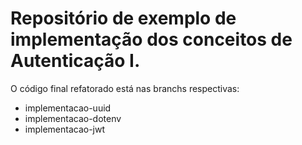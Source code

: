 # Repositório de exemplo de implementação dos conceitos de Autenticação I.

O código final refatorado está nas branchs respectivas:
- implementacao-uuid
- implementacao-dotenv
- implementacao-jwt
